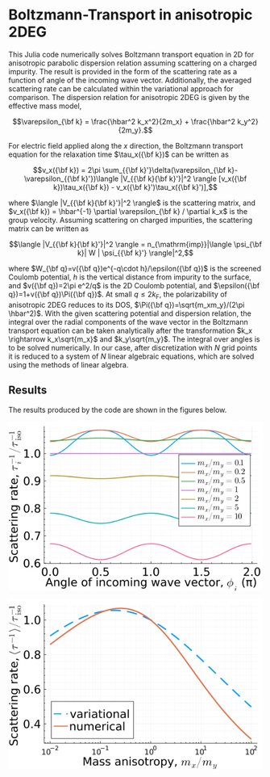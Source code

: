 # Boltzmann-Transport in anisotropic 2DEG
This Julia code numerically solves Boltzmann transport equation in 2D for anisotropic parabolic dispersion relation assuming scattering on a charged impurity.
The result is provided in the form of the scattering rate as a function of angle of the incoming wave vector. Additionally, the averaged scattering rate can be
calculated within the variational approach for comparison.
The dispersion relation for anisotropic 2DEG is given by the effective mass model,
```math
\varepsilon_{\bf k} = \frac{\hbar^2 k_x^2}{2m_x} + \frac{\hbar^2 k_y^2}{2m_y}.
```
For electric field applied along the $x$ direction, the Boltzmann transport equation for the relaxation time $\tau_x({\bf k})$ can be written as
```math
v_x({\bf k}) = 2\pi \sum_{{\bf k}'}\delta(\varepsilon_{\bf k}-\varepsilon_{{\bf k}'})\langle |V_{{\bf k}{\bf k}'}|^2 \rangle [v_x({\bf k})\tau_x({\bf k}) - v_x({\bf k}')\tau_x({\bf k}')],
```
where $\langle |V_{{\bf k}{\bf k}'}|^2 \rangle$ is the scattering matrix, and $v_x({\bf k}) = \hbar^{-1} \partial \varepsilon_{\bf k} / \partial k_x$ is the group velocity. 
Assuming scattering on charged impurities, the scattering matrix can be written as
```math
\langle |V_{{\bf k}{\bf k}'}|^2 \rangle = n_{\mathrm{imp}}|\langle \psi_{\bf k}| W | \psi_{{\bf k}'} \rangle|^2,
```
where $W_{\bf q}=v({\bf q})e^{-q\cdot h}/\epsilon({\bf q})$ is the screened Coulomb potential, $h$ is the vertical distance from impurity to the surface, and $v({\bf q})=2\pi e^2/q$ is the 2D Coulomb potential, and $\epsilon({\bf q})=1+v({\bf q})\Pi({\bf q})$. At small $q\leq 2k_\mathrm{F}$, the polarizability of anisotropic 2DEG reduces to its DOS, $\Pi({\bf q})=\sqrt{m_xm_y}/(2\pi \hbar^2)$.
With the given scattering potential and dispersion relation, the integral over the radial components of the wave vector in the Boltzmann transport equation can be taken analytically after the transformation $k_x \rightarrow k_x\sqrt{m_x}$ and $k_y\sqrt{m_y}$. The integral over angles is to be solved numerically. In our case, after discretization with $N$ grid points it is reduced to a system of $N$ linear algebraic equations, which are solved using the methods of linear algebra.

## Results
The results produced by the code are shown in the figures below.

![figure1](figures/plot1.png)

![figure2](figures/plot2.png)
